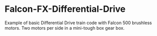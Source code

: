 # Falcon-FX-Differential-Drive
Example of basic Differential Drive train code with Falcon 500 brushless motors.  Two motors per side in a mini-tough box gear box.
